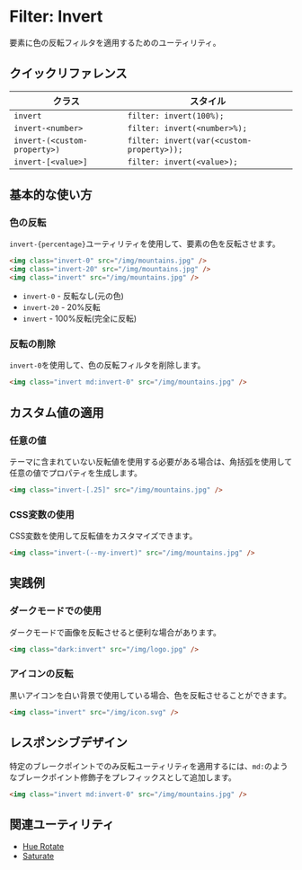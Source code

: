 # Filter: Invert

要素に色の反転フィルタを適用するためのユーティリティ。

## クイックリファレンス

| クラス | スタイル |
|--------|---------|
| `invert` | `filter: invert(100%);` |
| `invert-<number>` | `filter: invert(<number>%);` |
| `invert-(<custom-property>)` | `filter: invert(var(<custom-property>));` |
| `invert-[<value>]` | `filter: invert(<value>);` |

## 基本的な使い方

### 色の反転

`invert-{percentage}`ユーティリティを使用して、要素の色を反転させます。

```html
<img class="invert-0" src="/img/mountains.jpg" />
<img class="invert-20" src="/img/mountains.jpg" />
<img class="invert" src="/img/mountains.jpg" />
```

- `invert-0` - 反転なし(元の色)
- `invert-20` - 20%反転
- `invert` - 100%反転(完全に反転)

### 反転の削除

`invert-0`を使用して、色の反転フィルタを削除します。

```html
<img class="invert md:invert-0" src="/img/mountains.jpg" />
```

## カスタム値の適用

### 任意の値

テーマに含まれていない反転値を使用する必要がある場合は、角括弧を使用して任意の値でプロパティを生成します。

```html
<img class="invert-[.25]" src="/img/mountains.jpg" />
```

### CSS変数の使用

CSS変数を使用して反転値をカスタマイズできます。

```html
<img class="invert-(--my-invert)" src="/img/mountains.jpg" />
```

## 実践例

### ダークモードでの使用

ダークモードで画像を反転させると便利な場合があります。

```html
<img class="dark:invert" src="/img/logo.jpg" />
```

### アイコンの反転

黒いアイコンを白い背景で使用している場合、色を反転させることができます。

```html
<img class="invert" src="/img/icon.svg" />
```

## レスポンシブデザイン

特定のブレークポイントでのみ反転ユーティリティを適用するには、`md:`のようなブレークポイント修飾子をプレフィックスとして追加します。

```html
<img class="invert md:invert-0" src="/img/mountains.jpg" />
```

## 関連ユーティリティ

- [Hue Rotate](/docs/hue-rotate)
- [Saturate](/docs/saturate)
